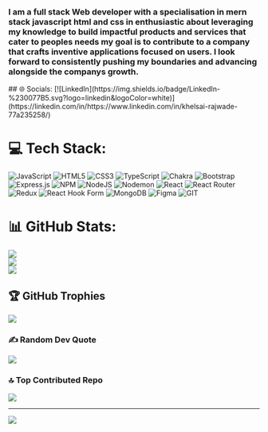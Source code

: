 <h3>I am a full stack Web developer with a specialisation in mern stack javascript html and css in enthusiastic about leveraging my knowledge to build impactful products and services that cater to peoples needs my goal is to contribute to a company that crafts inventive applications focused on users. I look forward to consistently pushing my boundaries and advancing alongside the companys growth.</h3>
## 🌐 Socials:
[![LinkedIn](https://img.shields.io/badge/LinkedIn-%230077B5.svg?logo=linkedin&logoColor=white)](https://linkedin.com/in/https://www.linkedin.com/in/khelsai-rajwade-77a235258/) 

# 💻 Tech Stack:
![JavaScript](https://img.shields.io/badge/javascript-%23323330.svg?style=for-the-badge&logo=javascript&logoColor=%23F7DF1E) ![HTML5](https://img.shields.io/badge/html5-%23E34F26.svg?style=for-the-badge&logo=html5&logoColor=white) ![CSS3](https://img.shields.io/badge/css3-%231572B6.svg?style=for-the-badge&logo=css3&logoColor=white) ![TypeScript](https://img.shields.io/badge/typescript-%23007ACC.svg?style=for-the-badge&logo=typescript&logoColor=white) ![Chakra](https://img.shields.io/badge/chakra-%234ED1C5.svg?style=for-the-badge&logo=chakraui&logoColor=white) ![Bootstrap](https://img.shields.io/badge/bootstrap-%238511FA.svg?style=for-the-badge&logo=bootstrap&logoColor=white) ![Express.js](https://img.shields.io/badge/express.js-%23404d59.svg?style=for-the-badge&logo=express&logoColor=%2361DAFB) ![NPM](https://img.shields.io/badge/NPM-%23CB3837.svg?style=for-the-badge&logo=npm&logoColor=white) ![NodeJS](https://img.shields.io/badge/node.js-6DA55F?style=for-the-badge&logo=node.js&logoColor=white) ![Nodemon](https://img.shields.io/badge/NODEMON-%23323330.svg?style=for-the-badge&logo=nodemon&logoColor=%BBDEAD) ![React](https://img.shields.io/badge/react-%2320232a.svg?style=for-the-badge&logo=react&logoColor=%2361DAFB) ![React Router](https://img.shields.io/badge/React_Router-CA4245?style=for-the-badge&logo=react-router&logoColor=white) ![Redux](https://img.shields.io/badge/redux-%23593d88.svg?style=for-the-badge&logo=redux&logoColor=white) ![React Hook Form](https://img.shields.io/badge/React%20Hook%20Form-%23EC5990.svg?style=for-the-badge&logo=reacthookform&logoColor=white) ![MongoDB](https://img.shields.io/badge/MongoDB-%234ea94b.svg?style=for-the-badge&logo=mongodb&logoColor=white) ![Figma](https://img.shields.io/badge/figma-%23F24E1E.svg?style=for-the-badge&logo=figma&logoColor=white) ![GIT](https://img.shields.io/badge/Git-fc6d26?style=for-the-badge&logo=git&logoColor=white)
# 📊 GitHub Stats:
[![](https://github-readme-stats.vercel.app/api?username=khelsai01&theme=merko&hide_border=true&include_all_commits=true&count_private=true)](https://github-readme-streak-stats.herokuapp.com/?user=khelsai01&theme=prussian&hide_border=false)<br/>
[![](https://github-readme-streak-stats.herokuapp.com/?user=khelsai01&theme=merko&hide_border=true)](https://github-readme-stats.vercel.app/api?username=khelsai01&theme=prussian&hide_border=false&include_all_commits=false&count_private=false)<br/>
[![](https://github-readme-stats.vercel.app/api/top-langs/?username=khelsai01&theme=merko&hide_border=true&include_all_commits=true&count_private=true&layout=compact)](https://github-readme-stats.vercel.app/api/top-langs/?username=khelsai01&theme=prussian&hide_border=false&include_all_commits=false&count_private=false&layout=compact)

## 🏆 GitHub Trophies
![](https://github-profile-trophy.vercel.app/?username=khelsai01&theme=radical&no-frame=false&no-bg=true&margin-w=4)

### ✍️ Random Dev Quote
![](https://quotes-github-readme.vercel.app/api?type=horizontal&theme=radical)

### 🔝 Top Contributed Repo
![](https://github-contributor-stats.vercel.app/api?username=khelsai01&limit=5&theme=gruvbox&combine_all_yearly_contributions=true)

---
[![](https://visitcount.itsvg.in/api?id=khelsai01&icon=0&color=0)](https://visitcount.itsvg.in)

